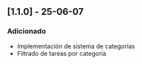 ## [1.1.0] - 25-06-07
### Adicionado
- Implementación de sistema de categorías
- Filtrado de tareas por categoría